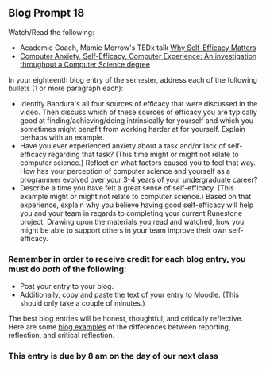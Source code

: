 ## Blog Prompt 18

Watch/Read the following:
- Academic Coach, Mamie Morrow's TEDx talk [Why Self-Efficacy Matters](https://www.youtube.com/watch?v=agwsjYg9hJ8)
- [Computer Anxiety, Self-Efficacy, Computer Experience: An investigation throughout a Computer Science degree ](http://archive.fie-conference.org/fie2005/papers/1693.pdf)

In your eighteenth blog entry of the semester, address each of the following bullets (1 or more paragraph each):
- Identify Bandura's all four sources of efficacy that were discussed in the video. Then discuss which of these sources of efficacy you are typically good at finding/achieving/doing intrinsically for yourself and which you sometimes might benefit from working harder at for yourself. Explain perhaps with an example.
- Have you ever experienced anxiety about a task and/or lack of self-efficacy regarding that task? (This time might or might not relate to computer science.) Reflect on what factors caused you to feel that way. How has your perception of computer science and yourself as a programmer evolved over your 3-4 years of your undergraduate career?
- Describe a time you have felt a great sense of self-efficacy. (This example might or might not relate to computer science.) Based on that experience, explain why you believe having good self-efficacy will help you and your team in regards to completing your current Runestone project. Drawing upon the materials you read and watched, how you might be able to support others in your team improve their own self-efficacy.

### Remember in order to receive credit for each blog entry, you must do *both* of the following:

  - Post your entry to your blog.
  - Additionally, copy and paste the text of your entry to Moodle. (This should only take a couple of minutes.)

The best blog entries will be honest, thoughtful, and critically reflective. Here are some [blog examples](blogreflection.md)
of the differences between reporting, reflection, and critical reflection.

### This entry is due by 8 am on the day of our next class
